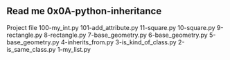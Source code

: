 Read me 0x0A-python-inheritance
----------------------------------
Project file 100-my_int.py 101-add_attribute.py 11-square.py 10-square.py 9-rectangle.py 8-rectangle.py 7-base_geometry.py 6-base_geometry.py 5-base_geometry.py 4-inherits_from.py 3-is_kind_of_class.py 2-is_same_class.py  1-my_list.py

